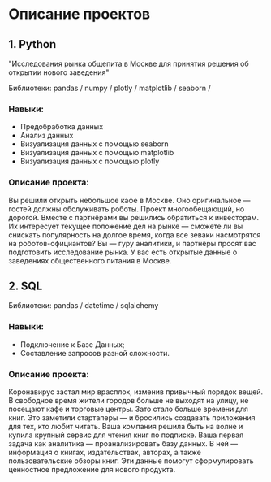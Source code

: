 # Описание проектов

## 1. Python
   
"Исследования рынка общепита в Москве для принятия решения об открытии нового заведения"

Библиотеки: pandas / numpy / plotly / matplotlib / seaborn / 

### Навыки:
- Предобработка данных
- Анализ данных
- Визуализация данных с помощью seaborn
- Визуализация данных с помощью matplotlib
- Визуализация данных с помощью plotly

### Описание проекта:
Вы решили открыть небольшое кафе в Москве. Оно оригинальное — гостей должны обслуживать роботы. Проект многообещающий, но дорогой. Вместе с партнёрами вы решились обратиться к инвесторам. Их интересует текущее положение дел на рынке — сможете ли вы снискать популярность на долгое время, когда все зеваки насмотрятся на роботов-официантов? Вы — гуру аналитики, и партнёры просят вас подготовить исследование рынка. У вас есть открытые данные о заведениях общественного питания в Москве.

## 2. SQL

Библиотеки: pandas / datetime / sqlalchemy 

### Навыки:
- Подключение к Базе Данных;
- Составление запросов разной сложности.

### Описание проекта:
Коронавирус застал мир врасплох, изменив привычный порядок вещей. В свободное время жители городов больше не выходят на улицу, не посещают кафе и торговые центры. Зато стало больше времени для книг. Это заметили стартаперы — и бросились создавать приложения для тех, кто любит читать. Ваша компания решила быть на волне и купила крупный сервис для чтения книг по подписке. Ваша первая задача как аналитика — проанализировать базу данных. В ней — информация о книгах, издательствах, авторах, а также пользовательские обзоры книг. Эти данные помогут сформулировать ценностное предложение для нового продукта.
